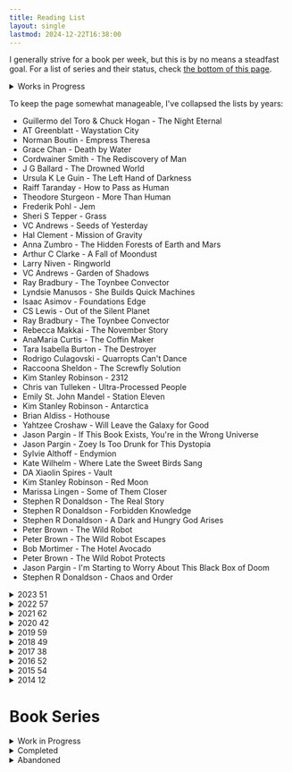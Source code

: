 ```yaml
---
title: Reading List
layout: single
lastmod: 2024-12-22T16:38:00
---
```


I generally strive for a book per week, but this is by no means a steadfast goal. For a list of series and their status, check [the bottom of this page](#book-series).

<details><summary>Works in Progress</summary>
<ul>
<li>Stephen R Donaldson - This Day All Gods Die</li>
</ul>
</details>


To keep the page somewhat manageable, I've collapsed the lists by years:

<div id="2024-container"><ul id="2024-list">
<li>Guillermo del Toro &amp; Chuck Hogan - The Night Eternal</li>
<li>AT Greenblatt - Waystation City</li>
<li>Norman Boutin - Empress Theresa</li>
<li>Grace Chan - Death by Water</li>
<li>Cordwainer Smith - The Rediscovery of Man</li>
<li>J G Ballard - The Drowned World</li>
<li>Ursula K Le Guin - The Left Hand of Darkness</li>
<li>Raiff Taranday - How to Pass as Human</li>
<li>Theodore Sturgeon - More Than Human</li>
<li>Frederik Pohl - Jem</li>
<li>Sheri S Tepper - Grass</li>
<li>VC Andrews - Seeds of Yesterday</li>
<li>Hal Clement - Mission of Gravity</li>
<li>Anna Zumbro - The Hidden Forests of Earth and Mars</li>
<li>Arthur C Clarke - A Fall of Moondust</li>
<li>Larry Niven - Ringworld</li>
<li>VC Andrews - Garden of Shadows</li>
<li>Ray Bradbury - The Toynbee Convector</li>
<li>Lyndsie Manusos - She Builds Quick Machines</li>
<li>Isaac Asimov - Foundations Edge</li>
<li>CS Lewis - Out of the Silent Planet</li>
<li>Ray Bradbury - The Toynbee Convector</li>
<li>Rebecca Makkai - The November Story</li>
<li>AnaMaria Curtis - The Coffin Maker</li>
<li>Tara Isabella Burton - The Destroyer</li>
<li>Rodrigo Culagovski - Quarropts Can't Dance</li>
<li>Raccoona Sheldon - The Screwfly Solution</li>
<li>Kim Stanley Robinson - 2312</li>
<li>Chris van Tulleken - Ultra-Processed People</li>
<li>Emily St. John Mandel - Station Eleven</li>
<li>Kim Stanley Robinson - Antarctica</li>
<li>Brian Aldiss - Hothouse</li>
<li>Yahtzee Croshaw - Will Leave the Galaxy for Good</li>
<li>Jason Pargin - If This Book Exists, You're in the Wrong Universe</li>
<li>Jason Pargin - Zoey Is Too Drunk for This Dystopia</li>
<li>Sylvie Althoff - Endymion</li>
<li>Kate Wilhelm - Where Late the Sweet Birds Sang</li>
<li>DA Xiaolin Spires - Vault</li>
<li>Kim Stanley Robinson - Red Moon</li>
<li>Marissa Lingen - Some of Them Closer</li>
<li>Stephen R Donaldson - The Real Story</li>
<li>Stephen R Donaldson - Forbidden Knowledge</li>
<li>Stephen R Donaldson - A Dark and Hungry God Arises</li>
<li>Peter Brown - The Wild Robot</li>
<li>Peter Brown - The Wild Robot Escapes</li>
<li>Bob Mortimer - The Hotel Avocado</li>
<li>Peter Brown - The Wild Robot Protects</li>
<li>Jason Pargin - I'm Starting to Worry About This Black Box of Doom</li>
<li>Stephen R Donaldson - Chaos and Order</li>
</ul></div><script>var ulElement=document.getElementById("2024-list"),liElements=ulElement.getElementsByTagName("li"),count=liElements.length,detailsElement=document.createElement("details"),summaryElement=document.createElement("summary");summaryElement.textContent="2024 ("+count+")",detailsElement.appendChild(summaryElement),detailsElement.appendChild(ulElement);var listContainer=document.getElementById("2024-container");listContainer.appendChild(detailsElement);</script>

<details><summary>2023 <span>51</span></summary>
<ul>
<li>Jared Diamond - Guns, Germs, and Steel</li>
<li>Ursula K Le Guin - The Dispossessed</li>
<li>Brian Aldiss - Non-Stop</li>
<li>Michael Lewis - The Premonition</li>
<li>Paolo Bacigalupi - Ship Breaker</li>
<li>Paolo Bacigalupi - The Drowned Cities</li>
<li>Clifford D Simak - Way Station</li>
<li>Paolo Bacigalupi - The Alchemist and The Executioness</li>
<li>Paolo Bacigalupi - Tool of War</li>
<li>Paolo Bacigalupi - The Windup Girl</li>
<li>Robert Silverberg - Downward to the Earth</li>
<li>George R Stewart - Earth Abides</li>
<li>Ward Moore - Bring the Jubilee</li>
<li>Philip K Dick - Time Out of Joint</li>
<li>Kurt Vonnegut - DP</li>
<li>Yahtzee Croshaw - Existentially Challenged</li>
<li>John Scalzi - Travel by Bullet</li>
<li>Annalee Newitz - The Terraformers</li>
<li>Keith Roberts - Pavane</li>
<li>Walter Tevis - Mockingbird</li>
<li>Philip K Dick - The Simulacra</li>
<li>Gregory Marlow - The Destination Star</li>
<li>Karen Osborne - An Equal Share of the Bone</li>
<li>Gene Wolfe - The Fifth Head of Cerberus</li>
<li>Paolo Bacigalupi - Softer</li>
<li>Paolo Bacigalupi - Pocketful of Dharma</li>
<li>Paolo Bacigalupi - Yellow Card Man</li>
<li>Paolo Bacigalupi - The Fluted Girl</li>
<li>Paolo Bacigalupi - The Pasho</li>
<li>VC Andrews - Flowers in the Attic</li>
<li>John Scalzi - Fuzzy Nation</li>
<li>Kim Stanley Robinson - Icehenge</li>
<li>Paolo Bacigalupi - Pop Squad</li>
<li>John Scalzi - Agent to the Stars</li>
<li>Paolo Bacigalupi - The Tamarisk Hunter</li>
<li>John Scalzi - The God Engines</li>
<li>Arthur C Clarke - The City and the Stars</li>
<li>H G Wells - The First Men in the Moon</li>
<li>VC Andrews - Petals on the Wind</li>
<li>Frederik Pohl - The Annals of the Heechee</li>
<li>Frederik Pohl - The Boy Who Would Live Forever</li>
<li>Wendy Nikel - Driftwood in the Sea of Time</li>
<li>Hugh Howey - Wool</li>
<li>VC Andrews - If There Be Thorns</li>
<li>Simon Kewin - #buttonsinweirdplaces</li>
<li>Ian R MacLeod - Sin Eater</li>
<li>Cameron Fischer - The Retcon Man</li>
<li>Hugh Howey - Shift</li>
<li>Hugh Howey - Dust</li>
<li>D Thomas Minton - Carbon Zero</li>
<li>Guillermo del Toro &amp; Chuck Hogan - The Fall</li>
</ul>
</details>

<details><summary>2022 <span>57</span></summary>
<ul>
<li>Tade Thompson - Rosewater</li>
<li>Tobias Buckell - The Placement Agency</li>
<li>Sarah Gailey - Drones to Ploughshares</li>
<li>Terry Pratchett - Night Watch</li>
<li>Terry Pratchett - The Wee Free Men</li>
<li>Pat Cadigan - The Final Performance of the Amazing Ralphie</li>
<li>Terry Pratchett - Monstrous Regiment</li>
<li>Terry Pratchett - A Hat Full of Sky</li>
<li>Mary Robinette Kowal - The Relentless Moon</li>
<li>Terry Pratchett - Going Postal</li>
<li>Terry Pratchett - Thud!</li>
<li>Stephen King - Afterlife</li>
<li>Terry Pratchett - Wintersmith</li>
<li>Terry Pratchett - Unseen Academicals</li>
<li>Terry Pratchett - Making Money</li>
<li>Terry Pratchett - I Shall Wear Midnight</li>
<li>Terry Pratchett - Snuff</li>
<li>Terry Pratchett - Raising Steam</li>
<li>Terry Pratchett - The Shepherd's Crown</li>
<li>Jeff VanderMeer - Authority</li>
<li>Jeff VanderMeer - Acceptance</li>
<li>Kim Stanley Robinson - New York 2140</li>
<li>Paolo Bacigalupi - Pump Six</li>
<li>Paolo Bacigalupi - The People of Sand and Slag</li>
<li>Jim Butcher - Storm Front</li>
<li>Kim Stanley Robinson - The Ministry for the Future</li>
<li>Tade Thompson - The Rosewater Insurrection</li>
<li>Stanis&lstrok;aw Lem - The Cyberiad</li>
<li>Adrian Tchaikovsky - Firewalkers</li>
<li>John Scalzi - Lock In</li>
<li>John Scalzi - Unlocked</li>
<li>David Wong - Futuristic Violence and Fancy Suits</li>
<li>John Scalzi - Head On</li>
<li>John Scalzi - Murder by Other Means</li>
<li>John Scalzi - The Human Division</li>
<li>John Scalzi - The Kaiju Preservation Society</li>
<li>John Scalzi - The End of All Things</li>
<li>David Wong - Zoey Punches the Future in the Dick</li>
<li>Philip K Dick - Colony</li>
<li>Paolo Bacigalupi - The Water Knife</li>
<li>Jared Diamond - Collapse</li>
<li>Roger Zelazny - Lord of Light</li>
<li>C C Finlay - Time Bomb Time</li>
<li>Paolo Bacigalupi - The Calorie Man</li>
<li>Neal Stephenson - Seveneves</li>
<li>Liu Cixin - The Three-Body Problem</li>
<li>Liu Cixin - The Dark Forest</li>
<li>Liu Cixin - Death's End</li>
<li>Robert Silverberg - Dying Inside</li>
<li>Tade Thompson - The Rosewater Redemption</li>
<li>Alfred Bester - The Demolished Man</li>
<li>James Blish - A Case of Conscience</li>
<li>Beau Miles - The Backyard Adventurer</li>
<li>Stephen Graham Jones - I Was a Teenage Space Jockey</li>
<li>Kim Fu - #ClimbingNation</li>
<li>Bob Mortimer - The Satsuma Complex</li>
<li>Samuel R Delaney - Nova</li>
</ul>
</details>

<details><summary>2021 <span>62</span></summary>
<ul>
<li>Edgar Rice Burroughs - A Princess of Mars</li>
<li>Bill Hammack - Fatal Flight</li>
<li>Madeleine L'Engle - A Wrinkle in Time</li>
<li>Jo Nesb&oslash; - Headhunters</li>
<li>Michael Wall - Out There</li>
<li>Yahtzee Croshaw - Differently Morphous</li>
<li>Jessica Bruder - Nomadland</li>
<li>David Graeber - Bullshit Jobs</li>
<li>Terry Pratchett - The Last Hero</li>
<li>Terry Bisson - Bears Discover Fire, and Other Stories</li>
<li>Terry Pratchett - The Amazing Maurice and His Educated Rodents</li>
<li>Albert-László Barabási - Bursts</li>
<li>Stephen King - 1408</li>
<li>John Twelve Hawks - The Traveler</li>
<li>Mira Grant - Parasite</li>
<li>Mary Robinette Kowal - The Fated Sky</li>
<li>Tsugumi Ohba - Death Note Volume 3</li>
<li>Monica Hughes - Devil on My Back</li>
<li>Esther Friesner - A Birthday</li>
<li>Martha Wells - Network Effect</li>
<li>Mira Grant - Symbiont</li>
<li>Mary Robinette Kowal - The Lady Astronaut of Mars</li>
<li>Seanan McGuire - Sparrow Hill Road</li>
<li>V E Schwab - Vicious</li>
<li>Stephen King - The Colorado Kid</li>
<li>V E Schwab - Vengeful</li>
<li>Barry J Hutchison - Dial D for Deadman</li>
<li>Connie Willis - At the Realto</li>
<li>Barry J Hutchison - Dead Inside</li>
<li>Mira Grant - Chimera</li>
<li>August Marion - Vegetablemen in Peanut Town</li>
<li>Martha Wells - Fugitive Telemetry</li>
<li>Barry J Hutchison - Dead in the Water</li>
<li>Andy Weir - Project Hail Mary</li>
<li>Ernest Cline - Armada</li>
<li>Isaac Asimov - Foundation</li>
<li>Isaac Asimov - Foundation and Empire</li>
<li>Isaac Asimov - Second Foundation</li>
<li>Samuel R Delany - Babel-17</li>
<li>James S A Corey - Leviathan Wakes</li>
<li>James S A Corey - Caliban's War</li>
<li>Richard Ayoade - The Grip of Film</li>
<li>Lynne Martin - Home Sweet Anywhere</li>
<li>James S A Corey - Abaddon's Gate</li>
<li>James S A Corey - Cibola Burn</li>
<li>James S A Corey - Nemesis Games</li>
<li>James S A Corey - Babylon's Ashes</li>
<li>James S A Corey - Persepolis Rising</li>
<li>James S A Corey - Tiamat's Wrath</li>
<li>James S A Corey - Drive</li>
<li>James S A Corey - The Churn</li>
<li>James S A Corey - The Expanse Origins</li>
<li>James S A Corey - Gods of Risk</li>
<li>James S A Corey - The Vital Abyss</li>
<li>James S A Corey - Strange Dogs</li>
<li>Ray Bradbury - A Sound of Thunder</li>
<li>Frank Herbert - Dune</li>
<li>Bob Mortimer - And Away...</li>
<li>James S A Corey - The Butcher of Anderson Station</li>
<li>James S A Corey - The Last Flight of the Cassandra</li>
<li>James S A Corey - Leviathan Falls</li>
<li>James S A Corey - Auberon</li>
</ul>
</details>

<details><summary>2020 <span>42</span></summary>
<ul>
<li>Iain M Banks - The Player of Games</li>
<li>Iain M Banks - The State of the Art</li>
<li>Robert Harris - The Fear Index</li>
<li>Iain M Banks - Use of Weapons</li>
<li>Junji Ito - Frankenstein</li>
<li>John Scalzi - Zoe's Tale</li>
<li>Junji Ito - Smashed</li>
<li>Peter Watts - Blindsight</li>
<li>Philip K Dick - Confessions of a Crap Artist</li>
<li>Tsugumi Ohba - Death Note Volume 1</li>
<li>Philip Reeve - Infernal Devices</li>
<li>Tsugumi Ohba - Death Note Volume 2</li>
<li>Robert A Heinlein - Have Space Suit, Will Travel</li>
<li>China Miéville - Embassytown</li>
<li>Erlend Loe - Naiv.Super.</li>
<li>Junji Ito - Junji Ito's Cat Diary: Yon &amp; Mu</li>
<li>Martha Wells - Compulsory</li>
<li>Stephen King - Secret Window, Secret Garden</li>
<li>Yahtzee Croshaw - Mogworld</li>
<li>David Wong - What the Hell Did I Just Read</li>
<li>George R R Martin - Nightflyers</li>
<li>George R R Martin - Override</li>
<li>George R R Martin - Weekend in a War Zone</li>
<li>George R R Martin - And Seven Times Never Kill Man</li>
<li>George R R Martin - Nor the Many-Colored Fires of a Star Ring</li>
<li>George R R Martin - A Song for Lya</li>
<li>Peter Watts - The Things</li>
<li>Terry Pratchett - The Truth</li>
<li>Stephen King - Gwendy's Button Box </li>
<li>Stephen King - The Music Room</li>
<li>Philip Reeve - A Darkling Plain</li>
<li>Dennis E Taylor - We Are Legion (We Are Bob)</li>
<li>Stephen King - Elevation</li>
<li>Stephen King - Laurie</li>
<li>Dennis E Taylor - For We Are Many</li>
<li>Dennis E Taylor - All These Worlds</li>
<li>John Steakley - Armor</li>
<li>Richard Ayoade - Ayoade on Top</li>
<li>John Scalzi - The Last Emperox</li>
<li>Dennis E Taylor - Heaven's River</li>
<li>Ernest Cline - Ready Player Two</li>
<li>MT Anderson - Feed</li>
</ul>
</details>

<details><summary>2019 <span>59</span></summary>
<ul>
<li>Adam Mansbach - Go the Fuck to Sleep</li>
<li>Philip Reeve - Predator's Gold</li>
<li>Terry Pratchett - Hogfather</li>
<li>Junji Ito - Fixed Face</li>
<li>Stephen King - The Jaunt</li>
<li>Stephen King - End of Watch</li>
<li>Junji Ito - Tomie</li>
<li>Shirley Jackson - The Haunting of Hill House</li>
<li>John Scalzi - The Ghost Brigades</li>
<li>Terry Pratchett - Jingo</li>
<li>Adam Mansbach - You Have to Fucking Eat</li>
<li>MK England - The Disasters</li>
<li>John Scalzi - The Last Colony</li>
<li>Oliver Langmead - Dark Star</li>
<li>Warren Ellis - Trees</li>
<li>Ann Leckie - Ancillary Justice</li>
<li>Gary Taubes - Why We Get Fat</li>
<li>Drew Magary - The Postmortal</li>
<li>Junji Ito - Near Miss</li>
<li>Junji Ito - Meet Again</li>
<li>John Scalzi - The Other Large Thing</li>
<li>Junji Ito - Shiver</li>
<li>John Scalzi - The Collapsing Empire</li>
<li>Dilwyn Horvat - Operation Titan</li>
<li>Matthew P Walker - Why We Sleep</li>
<li>Stephen King - Rage</li>
<li>Kim Stanley Robinson - Blue Mars</li>
<li>John Scalzi - The Consuming Fire</li>
<li>Ottessa Moshfegh - My Year of Rest and Relaxation</li>
<li>Terry Pratchett - Thief of Time</li>
<li>Terry Pratchett - The Last Continent</li>
<li>Terry Pratchett - Carpe Jugulum</li>
<li>Naoki Urasawa - Pluto 1</li>
<li>Naoki Urasawa - Pluto 2</li>
<li>Terry Pratchett - The Fifth Elephant</li>
<li>Neil Gaiman - American Gods</li>
<li>Martha Wells - All Systems Red</li>
<li>Naoki Urasawa - Pluto 3</li>
<li>Martha Wells - Artificial Condition</li>
<li>Martha Wells - Rogue Protocol</li>
<li>Martha Wells - Exit Strategy</li>
<li>Naoki Urasawa - Pluto 4</li>
<li>Yuval Noah Harari - Homo Deus</li>
<li>Naoki Urasawa - Pluto 5</li>
<li>Stephen King - Cell</li>
<li>Stephen King - The Long Walk</li>
<li>Naoki Urasawa - Pluto 6</li>
<li>Ryan North - Machine of Death</li>
<li>Stephen King - The Shining</li>
<li>Naoki Urasawa - Pluto 7</li>
<li>Naoki Urasawa - Pluto 8</li>
<li>Mary Robinette Kowal - The Calculating Stars</li>
<li>Mary Robinette Kowal - We Interrupt This Broadcast</li>
<li>Stephen King - Doctor Sleep</li>
<li>Yahtzee Croshaw - Will Destroy the Galaxy for Cash</li>
<li>Iain M Banks - Consider Phlebas</li>
<li>Philip Pullman - Northern Lights</li>
<li>Philip Pullman - The Subtle Knife</li>
<li>Philip Pullman - The Amber Spyglass</li>
</ul>
</details>

<details><summary>2018 <span>49</span></summary>
<ul>
<li>Andrew Weir - Artemis</li>
<li>Terry Pratchett - The Colour of Magic</li>
<li>Terry Pratchett - The Light Fantastic</li>
<li>Terry Pratchett - Equal Rites</li>
<li>Terry Pratchett - Mort</li>
<li>Terry Pratchett - Sourcery</li>
<li>Terry Pratchett - Wyrd Sisters</li>
<li>Charles Forsman - The End of the Fucking World</li>
<li>Terry Pratchett - Pyramids</li>
<li>Terry Pratchett - Guards! Guards!</li>
<li>Terry Pratchett - Eric</li>
<li>Terry Pratchett - Moving Pictures</li>
<li>Manu Saadia - Trekonomics The Economics of Star Trek</li>
<li>Terry Pratchett - Reaper Man</li>
<li>Tim Marshall - Prisoners of Geography</li>
<li>Terry Pratchett - Witches Abroad</li>
<li>Yuval Noah Harari - Sapiens</li>
<li>Alan Moore - Batman The Killing Joke</li>
<li>Terry Pratchett - Death and What Comes Next</li>
<li>Terry Pratchett - Small Gods</li>
<li>Stephen King - Finders Keepers</li>
<li>Neal Shusterman - Unwind</li>
<li>Sam Harris - Wake Up A Guide to Spirituality Without Religion</li>
<li>Terry Pratchett - Lords and Ladies</li>
<li>Terry Pratchett - Theatre of Cruelty</li>
<li>Terry Pratchett - Men at Arms</li>
<li>Stephen King - The Langoliers</li>
<li>Jon Nielson - Look</li>
<li>Terry Pratchett - Troll Bridge</li>
<li>Terry Pratchett - Soul Music</li>
<li>Terry Pratchett - Interesting Times</li>
<li>Hitoshi Iwaaki - Parasyte</li>
<li>Junji Ito - The Enigma of Amigara Fault</li>
<li>One - Onepunch-Man 1</li>
<li>Terry Pratchett - Maskerade</li>
<li>Junji Ito - Uzumaki</li>
<li>Yahtzee Croshaw - Jam</li>
<li>Jeff VanderMeer - Annihilation</li>
<li>Anthony Horowitz - Oblivion</li>
<li>Joe Haldeman - More Than the Sum of His Parts</li>
<li>Kim Stanley Robinson - Red Mars</li>
<li>Junju Ito - Children of the Earth</li>
<li>Orson Scott Card - Speaker for the Dead</li>
<li>Terry Pratchett - Feet of Clay</li>
<li>Robert Silverberg - The Book of Skulls</li>
<li>Junji Ito - Gyo</li>
<li>Gillian Flynn - The Grownup</li>
<li>Kim Stanley Robinson - Green Mars</li>
<li>Philip Reeve - Mortal Engines</li>
</ul>
</details>

<details><summary>2017 <span>38</span></summary>
<ul>
<li>David Wolman - The End of Money</li>
<li>John Scalzi - The Dispatcher</li>
<li>Patrick Ness - A Monster Calls</li>
<li>Suzanne Collins - Mockingjay</li>
<li>John Temple - American Pain</li>
<li>Suzanne Collins - The Hunger Games</li>
<li>John Scalzi - Redshirts</li>
<li>Yahtzee Croshaw - Will Save the Galaxy for Food</li>
<li>John P Logsdon - Starliner</li>
<li>Shirley Jackson - We Have Always Lived in the Castle</li>
<li>Albert Camus - The Stranger</li>
<li>Alan Weisman - The World Without Us</li>
<li>Anu Partanen - The Nordic Theory of Everything</li>
<li>Anthony Horowitz - Necropolis</li>
<li>Michel Faber - Under the Skin</li>
<li>Ben Goldacre - Bad Science</li>
<li>Blake Crouch - Wayward</li>
<li>Blake Crouch - Pines</li>
<li>Blake Crouch - The Last Town</li>
<li>J K Rowling - The Philosophers Stone</li>
<li>J K Rowling - The Chamber of Secrets</li>
<li>J K Rowling - The Prisoner of Azkaban</li>
<li>Michael Chabon - The Yiddish Policemens Union</li>
<li>Arthur C Clarke - The Fountains of Paradise</li>
<li>Stephen King - Mr Mercedes</li>
<li>J K Rowling - The Goblet of Fire</li>
<li>J K Rowling - The Order of the Phoenix</li>
<li>J K Rowling - The Half-Blood Prince</li>
<li>Philip K Dick - The Impossible Planet</li>
<li>Philip K Dick - The Hood Maker</li>
<li>J K Rowling - The Deathly Hallows</li>
<li>Philip K Dick - The Commuter</li>
<li>Alfred Bester - The Stars My Destination</li>
<li>Louis Sachar - Holes</li>
<li>Arthur C Clarke - Childhood's End</li>
<li>Andy Weir - The Egg</li>
<li>Stephen King - Misery</li>
<li>John Scalzi - Old Man's War</li>
</ul>
</details>

<details><summary>2016 <span>52</span></summary>
<ul>
<li>José Saramago - Blindness</li>
<li>Philip K Dick - Vulcans Hammer</li>
<li>Philip K Dick - Paycheck</li>
<li>Daryl Gregory - Afterparty</li>
<li>Warren Ellis - Gun Machine</li>
<li>Ward Moore - Greener Than You Think</li>
<li>Greg Sestero &amp; Tom Bissell - The Disaster Artist</li>
<li>H P Lovecraft - The Shunned House</li>
<li>Philip K Dick - Our Friends From Frolix 8</li>
<li>Anthony Horowitz - Ravens Gate</li>
<li>Philip K Dick - Clans of the Alphane Moon</li>
<li>Matt Haig - The Humans</li>
<li>Spider Robinson - The Callahan Chronicles</li>
<li>H G Wells - The Time Machine</li>
<li>Paula Hawkins - The Girl on the Train</li>
<li>Cormack McCarthy - No Country for Old Men</li>
<li>Philip K Dick - Lies, Inc.</li>
<li>Kurt Vonnegut - Cats Cradle</li>
<li>Philip K Dick - Nick and the Glimmung</li>
<li>Philip K Dick - The Game Players of Titan</li>
<li>Randall Munroe - What If?</li>
<li>Philip K Dick - Counter Clock World</li>
<li>Philip K Dick - Dr Futurity</li>
<li>Kim Stanley Robinson - Aurora</li>
<li>Philip K Dick - VALIS</li>
<li>J G Ballard - High-Rise</li>
<li>Anthony Horowitz - Evil Star</li>
<li>Greg Bear - Hull Zero Three</li>
<li>Gregory Benford - Timescape</li>
<li>Philip K Dick - The Divine Invasion</li>
<li>Philip K Dick - The Transmigration of Timothy Archer</li>
<li>Ray Bradbury - Fahrenheit 451</li>
<li>Walter M Miller - A Canticle for Leibowitz</li>
<li>Olaf Stapledon - Star Maker</li>
<li>Orson Scott Card - Enders Game</li>
<li>Frederik Pohl - Beyond the Blue Event Horizon</li>
<li>H P Lovecraft - At the Mountains of Madness</li>
<li>William Shatner - TekWar</li>
<li>Warren Ellis - Crooked Little Vein</li>
<li>F Scott Fitzgerald - The Great Gatsby</li>
<li>Fredrik Backman - A Man Called Ove</li>
<li>Maurice Sendak - Where the Wild Things Are</li>
<li>Gillian Flynn - Gone Girl</li>
<li>Timothy Leary - The Psychedelic Experience</li>
<li>Grant Naylor - Infinity Welcomes Careful Drivers</li>
<li>Grant Naylor - Better Than Life</li>
<li>Grant Naylor - Last Human</li>
<li>Grant Naylor - Backwards</li>
<li>Frederik Pohl - Heechee Rendezvous</li>
<li>Suzanne Collins - Catching Fire</li>
<li>Anthony Horowitz - Nightrise</li>
<li>Ray Bradbury - The Martian Chronicles</li>
</ul>
</details>

<details><summary>2015 <span>54</span></summary>
<ul>
<li>Michael Crichton - The Andromeda Strain</li>
<li>George Orwell - Animal Farm</li>
<li>Ursula K Le Guin - The Lathe of Heaven</li>
<li>Carl Sagan - Contact</li>
<li>Richard Matheson - I Am Legend</li>
<li>Chuck Palahniuk - Fight Club</li>
<li>Louis Theroux - The Call of the Weird</li>
<li>Kurt Vonnegut - Sirens of Titan</li>
<li>Daniel Keyes - Flowers for Algernon</li>
<li>Lewis Caroll - Alice in Wonderland</li>
<li>Olaf Stapledon - The Last and First Men</li>
<li>Arkady &amp; Boris Strugatsky - Roadside Picnic</li>
<li>H P Lovecraft - The Shadow Over Innsmouth</li>
<li>Philip K Dick - The Three Stigmata of Palmer Eldritch</li>
<li>Andrew Weir - The Martian</li>
<li>Frederik Pohl - Gateway</li>
<li>Philip K Dick - Flow My Tears, the Policeman Said</li>
<li>Douglas Adams - The Hitchhikers Guide to the Galaxy</li>
<li>John Steinbeck - Of Mice and Men</li>
<li>H G Wells - The War of the Worlds</li>
<li>Franz Kafka - The Metamorphosis</li>
<li>Joe Haldeman - The Forever War</li>
<li>H G Wells - The Invisible Man</li>
<li>Kurt Vonnegut - Slaughterhouse Five</li>
<li>Philip K Dick - Dr Bloodmoney</li>
<li>Irvine Welsh - Trainspotting</li>
<li>Frederik Pohl - Man Plus</li>
<li>Greg Bear - Eon</li>
<li>John Wyndham - Day of the Triffids</li>
<li>Arthur C Clarke - 2001 A Space Odyssey</li>
<li>Philip K Dick - Now Wait for Last Year</li>
<li>Arthur C Clarke - Rendezvous with Rama</li>
<li>Cormac McCarthy - The Road</li>
<li>Richard Matheson - The Shrinking Man</li>
<li>David Wong - John Dies at the End</li>
<li>Frederik Pohl - The Space Merchants</li>
<li>Greg Bear - Blood Music</li>
<li>David Wong - This Book is Full of Spiders</li>
<li>Charles Stross - A Colder War</li>
<li>Philip K Dick - The Cosmic Puppets</li>
<li>Robert A Heinlein - Starship Troopers</li>
<li>Stephen King - Under the Dome</li>
<li>Philip K Dick - A Maze of Death</li>
<li>Ernest Cline - Ready Player One</li>
<li>Philip K Dick - The Penultimate Truth</li>
<li>Poul Anderson - Tau Zero</li>
<li>Guillermo del Toro &amp; Chuck Hogan - The Strain</li>
<li>Hunter S Thompson - Fear and Loathing in Las Vegas</li>
<li>Bret Easton Ellis - American Psycho</li>
<li>Robert A Heinlein - The Moon is a Harsh Mistress</li>
<li>Cormac McCarthy - The Sunset Limited</li>
<li>Lois Lowry - The Giver</li>
<li>Steven Gould - Jumper</li>
<li>Hiroshi Sakurazaka - All You Need is Kill</li>
</ul>
</details>

<details><summary>2014 <span>12</span></summary>
<ul>
<li>John Brunner - Stand on Zanzibar</li>
<li>Philip K Dick - Ubik</li>
<li>Philip K Dick - The Man in the High Castle</li>
<li>Philip K Dick - We Can Remember It For You Wholesale</li>
<li>Philip K Dick - Do Androids Dream of Electric Sheep</li>
<li>Philip K Dick - A Scanner Darkly</li>
<li>Philip K Dick - Martian Time Slip</li>
<li>Philip K Dick - Galactic Pot Healer</li>
<li>Harlan Ellison - I Have No Mouth, and I Must Scream</li>
<li>Aldous Huxley - Brave New World</li>
<li>Aldous Huxley - The Doors of Perception</li>
<li>Max Brooks - World War Z</li>
</ul>
</details>


# Book Series
<details><summary>Work in Progress</summary>
<ul>
<li>Douglas Adams - The Hitchhiker's Guide to the Galaxy - 1/6</li>
<li>Frederik Pohl - Heechee - 5/6</li>
<li>Iain M Banks - The Culture - 4/10</li>
<li>Isaac Asimov - Foundation - 4/7</li>
<li>Jim Butcher - The Dresden Files - 1/17</li>
<li>Monica Hughes - Arc One - 1/2</li>
<li>Neal Shusterman - The Unwind dystology - 1/6</li>
<li>Orson Scott Card - Ender saga - 2/6</li>
<li>Stephen R Donaldson - The Gap Cycle - 4/5</li>
<li>Suzanne Collins - The Hunger Games - 3/4</li>
<li><a href="/sf-masterworks-progress/">Various - SF Masterworks</a> - 64/73</li>
</ul>
</details>

<details><summary>Completed</summary>
<ul>
<li>Anthony Horowitz - The Power of Five - 5/5</li>
<li>Barry J Hutchison - Dan Deadman - 3/3</li>
<li>Blake Crouch - The Wayward Pines trilogy - 3/3</li>
<li>Bob Mortimer - Gary Thorne - 2/2</li>
<li>David Wong - John and Dave series - 4/4</li>
<li>David Wong - Zoey Ashe series - 3/3</li>
<li>Dennis E Taylor - Bobiverse Series - 4/4</li>
<li>Ernest Cline - Ready Player One series - 2/2</li>
<li>Grant Naylor - Red Dwarf - 4/4</li>
<li>Guillermo del Toro &amp; Chuck Hogan - The Strain - 3/3</li>
<li>Hugh Howey - Silo - 3/3</li>
<li>J K Rowling - Harry Potter - 7/7</li>
<li>James S A Corey - The Expanse - 9/9</li>
<li>James S A Corey - The Expanse Novellas - 9/9</li>
<li>Jeff VanderMeer - Southern Reach Trilogy - 3/3</li>
<li>John Scalzi - Lock In Universe - 3/3</li>
<li>John Scalzi - Old Man's War - 6/6</li>
<li>John Scalzi - The Dispatcher series - 3/3</li>
<li>John Scalzi - The Interdependency - 3/3</li>
<li>Kim Stanley Robinson - The Mars trilogy - 3/3</li>
<li>Liu Cixin - Remembrance of Earth's Past - 3/3</li>
<li>Martha Wells - The Murderbot Diaries - 6/6</li>
<li>Mary Robinette Kowal - Lady Astronaut - 4/4</li>
<li>Mira Grant - Parasitology - 3/3</li>
<li>Paolo Bacigalupi - Ship Breaker Trilogy - 3/3</li>
<li>Peter Brown - The Wild Robot Series - 3/3</li>
<li>Philip K Dick - VALIS trilogy - 3/3</li>
<li>Philip Pullman - His Dark Materials - 3/3</li>
<li>Philip Reeve - Mortal Engines Quartet - 4/4</li>
<li>Stephen King - Bill Hodges Trilogy - 3/3</li>
<li>Stephen King - The Shining - 2/2</li>
<li>Tade Thompson - The Wormwood Trilogy - 3/3</li>
<li>Terry Pratchett - Discworld - 41/41</li>
<li>V E Schwab - Villains - 2/2</li>
<li>VC Andrews - Dollanganger series - 5/5</li>
<li>Yahtzee Croshaw - The DEDA Files - 2/2</li>
</ul>
</details>

<details><summary>Abandoned</summary>
<ul>
<li>Ann Leckie - Imperial Radch trilogy - 1/3</li>
<li>John Twelve Hawks - The Fourth Realm Trilogy - 1/3</li>
</ul>
</details>
